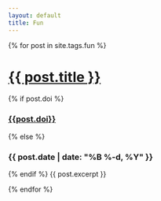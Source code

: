```yaml
---
layout: default
title: Fun
---
```

<div>
  {% for post in site.tags.fun %}
  <a href="{{ post.url | prepend: site.baseurl }}">
    <h1 class="">{{ post.title }}</h1>
  </a>
  {% if post.doi %}
  <h3><a href="https://doi.org/{{post.doi}}">{{post.doi}}</a></h3>
  {% else %}
  <h3>{{ post.date | date: "%B %-d, %Y" }}</h3>
  {% endif %}
  {{ post.excerpt }}
  <br />

  {% endfor %}
</div>
